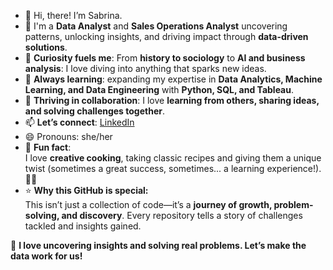 - 👋 Hi, there! I’m Sabrina.
- 🤝 I'm a **Data Analyst** and **Sales Operations Analyst** uncovering patterns, unlocking insights, and driving impact through **data-driven solutions**.
- 👀 **Curiosity fuels me**: From **history to sociology** to **AI and business analysis**:  I love diving into anything that sparks new ideas.
- 🌱 **Always learning**: expanding my expertise in **Data Analytics, Machine Learning, and Data Engineering** with **Python, SQL, and Tableau**.
- 💞️ **Thriving in collaboration**: I love **learning from others, sharing ideas, and solving challenges together**. 
- 📫 **Let’s connect**: [LinkedIn](https://www.linkedin.com/in/sabrinalinden/) 
- 😄 Pronouns: she/her
- 🎯 **Fun fact**:  
I love **creative cooking**, taking classic recipes and giving them a unique twist (sometimes a great success, sometimes... a learning experience!). 🍲✨  
- ⭐ **Why this GitHub is special:**  
This isn’t just a collection of code—it’s a **journey of growth, problem-solving, and discovery**. Every repository tells a story of challenges tackled and insights gained.

🚀 **I love uncovering insights and solving real problems. Let’s make the data work for us!**

